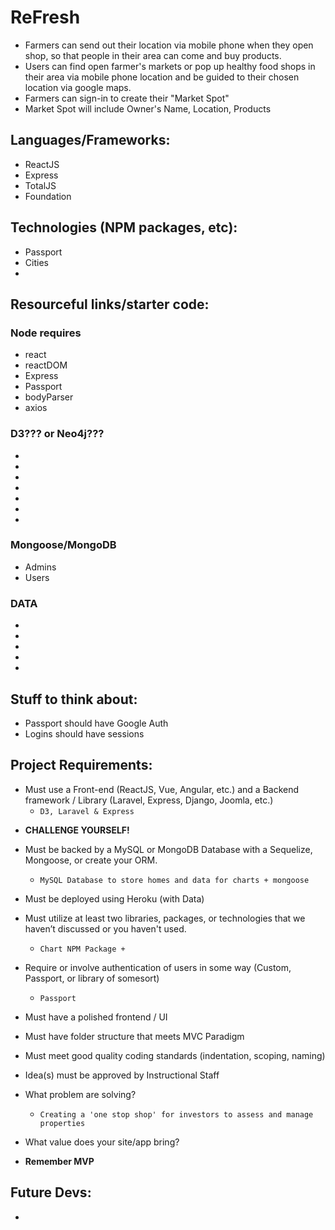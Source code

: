 # ReFresh
* Farmers can send out their location via mobile phone when they open shop, so that people in their area can come and buy products.
* Users can find open farmer's markets or pop up healthy food shops in their area via mobile phone location and be guided to their chosen location via google maps.
* Farmers can sign-in to create their "Market Spot"
* Market Spot will include Owner's Name, Location, Products

## Languages/Frameworks: 
* ReactJS
* Express
* TotalJS
* Foundation

## Technologies (NPM packages, etc):
* Passport
* Cities
* 

## Resourceful links/starter code: 

### Node requires
- react
- reactDOM
- Express
- Passport
- bodyParser
- axios

### D3??? or Neo4j???
- 
-
-
-
-
-
-

### Mongoose/MongoDB
- Admins
- Users

### 

### 

### DATA
-
-
-
-
-

## Stuff to think about:
- Passport should have Google Auth
- Logins should have sessions
      
## Project Requirements:
* Must use a Front-end (ReactJS, Vue, Angular, etc.) and a Backend framework / Library (Laravel, Express, Django, Joomla, etc.)
    - ``D3, Laravel & Express``
	
- **CHALLENGE YOURSELF!**

* Must be backed by a MySQL or MongoDB Database with a Sequelize, Mongoose, or create your ORM.

    - ``MySQL Database to store homes and data for charts + mongoose``

* Must be deployed using Heroku (with Data)

* Must utilize at least two libraries, packages, or technologies that we haven’t discussed or you haven't used.
    - ``Chart NPM Package + ``

* Require or involve authentication of users in some way (Custom, Passport, or library of somesort)
    - ``Passport``

* Must have a polished frontend / UI 

* Must have folder structure that meets MVC Paradigm

* Must meet good quality coding standards (indentation, scoping, naming)

* Idea(s) must be approved by Instructional Staff
- What problem are solving?
    - ``Creating a 'one stop shop' for investors to assess and manage properties``

- What value does your site/app bring?

* **Remember MVP**

## Future Devs:
- 